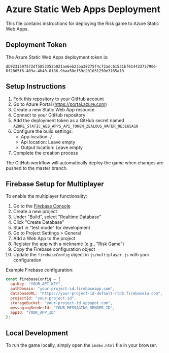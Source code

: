 # Azure Static Web Apps Deployment

This file contains instructions for deploying the Risk game to Azure Static Web Apps.

## Deployment Token

The Azure Static Web Apps deployment token is:

```
db9231507572df5853352b021ae6eb23ba38275f4c72adc61531bf614423757906-6f2065f6-403a-4b40-8186-9baa50ef59c201031250e3165a10
```

## Setup Instructions

1. Fork this repository to your GitHub account
2. Go to Azure Portal (https://portal.azure.com)
3. Create a new Static Web App resource
4. Connect to your GitHub repository
5. Add the deployment token as a GitHub secret named `AZURE_STATIC_WEB_APPS_API_TOKEN_ZEALOUS_WATER_0E3165A10`
6. Configure the build settings:
   - App location: `/`
   - Api location: Leave empty
   - Output location: Leave empty
7. Complete the creation process

The GitHub workflow will automatically deploy the game when changes are pushed to the master branch.

## Firebase Setup for Multiplayer

To enable the multiplayer functionality:

1. Go to the [Firebase Console](https://console.firebase.google.com/)
2. Create a new project
3. Under "Build", select "Realtime Database"
4. Click "Create Database"
5. Start in "test mode" for development
6. Go to Project Settings > General
7. Add a Web App to the project
8. Register the app with a nickname (e.g., "Risk Game")
9. Copy the Firebase configuration object
10. Update the `firebaseConfig` object in `js/multiplayer.js` with your configuration

Example Firebase configuration:
```javascript
const firebaseConfig = {
  apiKey: "YOUR_API_KEY",
  authDomain: "your-project-id.firebaseapp.com",
  databaseURL: "https://your-project-id-default-rtdb.firebaseio.com",
  projectId: "your-project-id",
  storageBucket: "your-project-id.appspot.com",
  messagingSenderId: "YOUR_MESSAGING_SENDER_ID",
  appId: "YOUR_APP_ID"
};
```

## Local Development

To run the game locally, simply open the `index.html` file in your browser.
